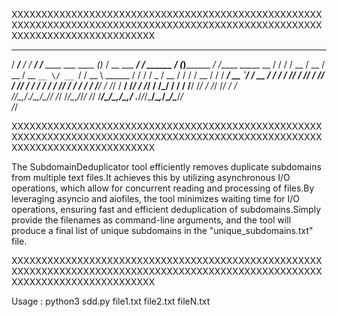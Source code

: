 XXXXXXXXXXXXXXXXXXXXXXXXXXXXXXXXXXXXXXXXXXXXXXXXXXXXXXXXXXXXXXXXXXXXXXXXXXXXXXXXXXXXXXXXXXXXXXXXXXXXXXXXXXXXXXXXXXXXXXXXXXXXXXXX
   _____       __        __                      _                   ____           __            ___            __            
  / ___/__  __/ /_  ____/ /___  ____ ___  ____ _(_)___              / __ \___  ____/ /_  ______  / (_)________ _/ /_____  _____
  \__ \/ / / / __ \/ __  / __ \/ __ `__ \/ __ `/ / __ \   ______   / / / / _ \/ __  / / / / __ \/ / / ___/ __ `/ __/ __ \/ ___/
 ___/ / /_/ / /_/ / /_/ / /_/ / / / / / / /_/ / / / / /  /_____/  / /_/ /  __/ /_/ / /_/ / /_/ / / / /__/ /_/ / /_/ /_/ / /    
/____/\__,_/_.___/\__,_/\____/_/ /_/ /_/\__,_/_/_/ /_/           /_____/\___/\__,_/\__,_/ .___/_/_/\___/\__,_/\__/\____/_/     
                                                                                       /_/                                     

XXXXXXXXXXXXXXXXXXXXXXXXXXXXXXXXXXXXXXXXXXXXXXXXXXXXXXXXXXXXXXXXXXXXXXXXXXXXXXXXXXXXXXXXXXXXXXXXXXXXXXXXXXXXXXXXXXXXXXXXXXXXXXXX

The SubdomainDeduplicator tool efficiently removes duplicate subdomains from multiple text files.It achieves this by utilizing 
asynchronous I/O operations, which allow for concurrent reading and processing of files.By leveraging asyncio and aiofiles, 
the tool minimizes waiting time for I/O operations, ensuring fast and efficient deduplication of subdomains.Simply provide the 
filenames as command-line arguments, and the tool will produce a final list of unique subdomains in the "unique_subdomains.txt" file.

XXXXXXXXXXXXXXXXXXXXXXXXXXXXXXXXXXXXXXXXXXXXXXXXXXXXXXXXXXXXXXXXXXXXXXXXXXXXXXXXXXXXXXXXXXXXXXXXXXXXXXXXXXXXXXXXXXXXXXXXXXXXXXXX

Usage : python3 sdd.py file1.txt file2.txt fileN.txt
